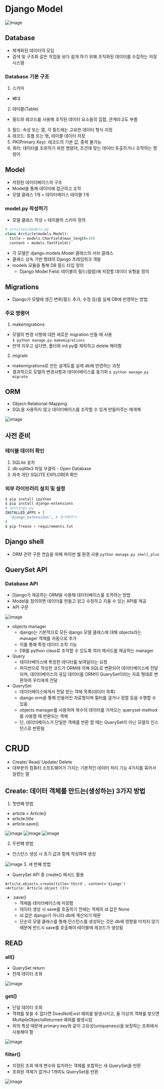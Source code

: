 # Django Model
![image](https://user-images.githubusercontent.com/122726684/225648668-1ec6d6ea-0ef0-4ac5-b868-4d6813ca0243.png)
## Database
- 체계화된 데이터의 모임
- 검색 및 구조화 같은 작업을 보다 쉽게 하기 위해 조직화된 데이터를 수집하는 저장 시스템

### Database 기본 구조
1. 스키마
- 뼈대
2. 테이블(Table)
- 필드와 레코드를 사용해 조직된 데이터 요소들의 집합, 관계라고도 부름
3. 필드: 속성 또는 열, 각 필드에는 고유한 데이터 형식 지정
4. 레코드: 튜플 또는 행, 테이블 데이터 저장
5. PK(Primary Key): 레코드의 기본 값, 중복 불가능
6. 쿼리: 데이터를 조회하기 위한 명령어, 조건에 맞는 데이터 추출하거나 조작하는 명령어
   
## Model
- 저장된 데이터베이스의 구조
- Model을 통해 데이터에 접근하고 조작
- 모델 클래스 1개 = 데이터베이스 테이블 1개
### model.py 작성하기
- 모델 클래스 작성 = 테이블의 스키마 정의
```python
# articles/models.py
class Arcticle(models.Model):
  title = models.CharField(max_length=10)
  content = models.TextField()
```
- 각 모델은 django.models.Model 클래스의 서브 클래스
- 클래스 상속 기반 형태의 Django 프레임워크 개발
- models 모듈을 통해 DB 필드 타입 정의
  - Django Model Field: 테이블의 필드(컬럼)에 저장할 데이터 유형을 정의

## Migrations
- Django가 모델에 생긴 변화(필드 추가, 수정 등)를 실제 DB에 반영하는 방법
### 주요 명령어
1. makemigrations
- 모델의 변경 사항에 대한 새로운 migration 만들 때 사용  
`$ python manage.py makemigrations`
- 만약 지우고 싶다면, 폴더와 init.py를 제외하고 delete 해야함

2. migrate
- makemigrations로 만든 설계도를 실제 db에 반영하는 과정
- 결과적으로 모델의 변경사항과 데이터베이스를 동기화
`$ python manage.py migrate`

## ORM
- Object-Relational-Mapping
- SQL을 사용하지 않고 데이터베이스를 조작할 수 있게 만들어주는 매개체

![image](https://user-images.githubusercontent.com/122726684/225653650-ff4debe1-311c-4e82-9b7d-86eca6b8049b.png)


## 사전 준비
### 테이블 데이터 확인
1. SQLite 설치
2. db.sqllite3 파일 우클릭 - Open Database
3. 좌측 하단 SQLITE EXPLORER 확인

### 외부 라이브러리 설치 및 설정
```bash
$ pip install ipython
$ pip install django-extensions
# settings.py
INSTALLED_APPS = [
  'django_extensions', # 추가해주기
]
$ pip freeze > requirements.txt
```

## Django shell
- ORM 관련 구문 연습을 위해 파이썬 쉘 환경 사용
` python manage.py shell_plus `

## QuerySet API
### Database API
- Django가 제공하는 ORM을 사용해 데이터베이스를 조작하는 방법
- Model을 정의하면 데이터를 만들고 읽고 수정하고 지울 수 있는 API를 제공
- API 구문


![image](https://user-images.githubusercontent.com/122726684/225658566-d3d7ae12-73d9-4a52-b863-30191d420721.png)
- objects manager
  - django는 기본적으로 모든 django 모델 클래스에 대해 objects라는 manager 객체를 자동으로 추가
  - 이를 통해 특정 데이터 조작 가능
  - DB를 python class로 조작할 수 있도록 여러 메서드를 제공하는 manager
- Query
  - 데이터베이스에 특정한 데디터를 보여달라는 요청
  - 파이썬으로 작성한 코드가 ORM에 의해 SQL로 변환되어 데이터베이스에 전달되며, 데이터베이스의 응답 데이터를 ORM이 QuerySet이라는 자료 형태로 변환하여 우리에게 전달
- QuerySet 
  - 데이터베이스에게서 전달 받는 객체 목록(데이터 목록)
  - django orm을 통해 만들어진 자료형이며 필터를 걸거나 정렬 등을 수행할 수 있음
  - objects manager를 사용하여 복수의 데이터를 가져오는 queryset method를 사용할 때 반환되는 객체
  - 단, 데이터베이스가 단일한 객체를 반환 할 때는 QuerySet이 아닌 모델의 인스턴스로 반환됨

# CRUD
- Create/ Read/ Update/ Delete
- 대부분의 컴퓨터 소프트웨어가 가지는 기본적인 데이터 처리 기능 4가지를 묶어서 일컫는 말
## Create: 데이터 객체를 만드는(생성하는) 3가지 방법
1. 첫번째 방법  
 - article = Article()
 - article.title
 - article.save()
  
![image](https://user-images.githubusercontent.com/122726684/226249927-331227c8-491e-4d70-bc3e-e6984a7b8a93.png)
![image](https://user-images.githubusercontent.com/122726684/226250020-cbc64fdc-a553-4b73-b998-2e341cba70a2.png)
![image](https://user-images.githubusercontent.com/122726684/226250084-56b6cb9c-bc55-4853-82fb-69ab76296747.png)

2. 두번째 방법 
- 인스턴스 생성 시 초기 값과 함께 작성하여 생성

![image](https://user-images.githubusercontent.com/122726684/226250240-daae7b2c-2d9d-47b6-bea5-80352cdac2a0.png)
3. 세 번째 방법
- QuerySet API 중 create() 메서드 활용
```
Article.objects.create(title='third', content='django')    
<Article: Article object (3)>
```
- .save()
  - 객체를 데이터베이스에 저장함
  - 데이터 생성 시 save를 호출하기 전에는 객체의 id 값은 None
  - id 값은 django가 아니라 db에 계산되기 때문
  - 단순히 모델 클래스를 통해 인스턴스를 생성하는 것은 db에 영향을 미치지 않기 때문에 반드시 save를 호출해야 테이블에 레코드가 생성됨

## READ
### all()
- QuerySet return
- 전체 데이터 조회

![image](https://user-images.githubusercontent.com/122726684/227150744-500cead7-3dd6-4b1e-bf49-8ad95da84a6b.png)
### get()
- 단일 데이터 조회
- 객체를 찾을 수 없다면 DoesNotExist 예외를 발생시키고, 둘 이상의 객체를 찾으면 MultipleObjectsReturned 예외를 발생시킴
- 위의 특성 때문에 primary key와 같이 고유성(uniqueness)을 보장하는 조회에서 사용해야 함

![image](https://user-images.githubusercontent.com/122726684/227151084-865c99e0-e347-4f67-bc02-97d3457f171a.png)

### filter()
- 지정된 조회 매개 변수와 일치하는 객체를 포함하는 새 QuerySet을 반환
- 조회된 객체가 없거나 1개여도 QuerySet을 반환
  
![image](https://user-images.githubusercontent.com/122726684/227151298-b93784e7-9149-480b-8831-581af5041c6f.png)

